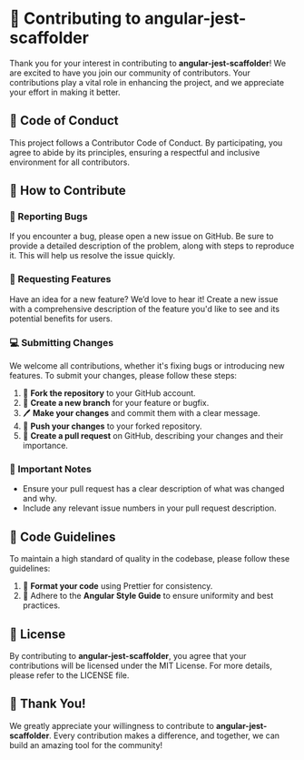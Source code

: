 # 🤝 Contributing to **angular-jest-scaffolder**

Thank you for your interest in contributing to **angular-jest-scaffolder**! We are excited to have you join our community of contributors. Your contributions play a vital role in enhancing the project, and we appreciate your effort in making it better.

## 📝 Code of Conduct

This project follows a Contributor Code of Conduct. By participating, you agree to abide by its principles, ensuring a respectful and inclusive environment for all contributors.

## 🤔 How to Contribute

### 🐞 Reporting Bugs

If you encounter a bug, please open a new issue on GitHub. Be sure to provide a detailed description of the problem, along with steps to reproduce it. This will help us resolve the issue quickly.

### 🚀 Requesting Features

Have an idea for a new feature? We’d love to hear it! Create a new issue with a comprehensive description of the feature you'd like to see and its potential benefits for users.

### 💻 Submitting Changes

We welcome all contributions, whether it's fixing bugs or introducing new features. To submit your changes, please follow these steps:

1. 🍴 **Fork the repository** to your GitHub account.
2. 🌿 **Create a new branch** for your feature or bugfix.
3. 🖊️ **Make your changes** and commit them with a clear message.
4. 🚀 **Push your changes** to your forked repository.
5. 🤝 **Create a pull request** on GitHub, describing your changes and their importance.

### 📝 Important Notes

- Ensure your pull request has a clear description of what was changed and why.
- Include any relevant issue numbers in your pull request description.

## 📜 Code Guidelines

To maintain a high standard of quality in the codebase, please follow these guidelines:

1. 🌟 **Format your code** using Prettier for consistency.
2. 📏 Adhere to the **Angular Style Guide** to ensure uniformity and best practices.

## 📄 License

By contributing to **angular-jest-scaffolder**, you agree that your contributions will be licensed under the MIT License. For more details, please refer to the LICENSE file.

## 🙏 Thank You!

We greatly appreciate your willingness to contribute to **angular-jest-scaffolder**. Every contribution makes a difference, and together, we can build an amazing tool for the community!
